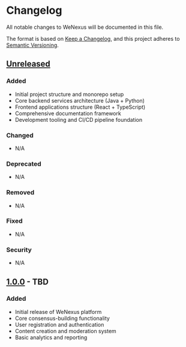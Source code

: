 # Changelog

All notable changes to WeNexus will be documented in this file.

The format is based on [Keep a Changelog](https://keepachangelog.com/en/1.0.0/), and this project
adheres to [Semantic Versioning](https://semver.org/spec/v2.0.0.html).

## [Unreleased]

### Added

- Initial project structure and monorepo setup
- Core backend services architecture (Java + Python)
- Frontend applications structure (React + TypeScript)
- Comprehensive documentation framework
- Development tooling and CI/CD pipeline foundation

### Changed

- N/A

### Deprecated

- N/A

### Removed

- N/A

### Fixed

- N/A

### Security

- N/A

## [1.0.0] - TBD

### Added

- Initial release of WeNexus platform
- Core consensus-building functionality
- User registration and authentication
- Content creation and moderation system
- Basic analytics and reporting

[Unreleased]: https://github.com/wenexus/wenexus/compare/v1.0.0...HEAD
[1.0.0]: https://github.com/wenexus/wenexus/releases/tag/v1.0.0
